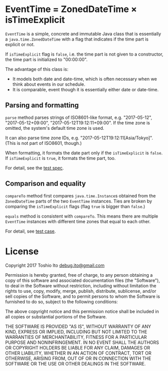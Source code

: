 
# EventTime = ZonedDateTime × isTimeExplicit

`EventTime` is a simple, concrete and immutable Java class that is essentially a `java.time.ZonedDateTime` with a flag that indicates if the time part is explicit or not.

If `isTimeExplicit` flag is `false`, i.e. the time part is not given to a constructor, the time part is initialized to "00:00:00".

The advantage of this class is:

- It models both date and date-time, which is often necessary when we think about events in our schedule.
- It is comparable, event though it is essentially either date or date-time.


## Parsing and formatting

`parse` method parses strings of ISO8601-like format, e.g. "2017-05-12", "2017-05-12+09:00", "2017-05-12T19:12:11+09:00". If the time zone is omitted, the system's default time zone is used.

It can also parse time zone IDs, e.g. "2017-05-12T19:12:11[Asia/Tokyo]". (This is not part of ISO8601, though.)

When formatting, it formats the date part only if the `isTimeExplicit` is `false`. If `isTimeExplicit` is `true`, it formats the time part, too.

For detail, see the [test spec](https://github.com/debug-ito/event-time-java/blob/master/src/test/java/com/github/debug_ito/event_time/test/EventTimeParserFormattersTest.java).


## Comparison and equality

`compareTo` method first compares `java.time.Instance`s obtained from the `ZonedDateTime` parts of the two `EventTime` instances. Ties are broken by comparing the `isTimeExplicit` flags (flag `true` is bigger than `false`.)

`equals` method is consistent with `compareTo`. This means there are multiple `EventTime` instances with different time zones that equal to each other.

For detail, see [test case](https://github.com/debug-ito/event-time-java/blob/master/src/test/java/com/github/debug_ito/event_time/test/EventTimeComparisonTest.java).

# License

Copyright 2017 Toshio Ito <debug.ito@gmail.com>

Permission is hereby granted, free of charge, to any person obtaining a copy of this software and associated documentation files (the "Software"), to deal in the Software without restriction, including without limitation the rights to use, copy, modify, merge, publish, distribute, sublicense, and/or sell copies of the Software, and to permit persons to whom the Software is furnished to do so, subject to the following conditions:

The above copyright notice and this permission notice shall be included in all copies or substantial portions of the Software.

THE SOFTWARE IS PROVIDED "AS IS", WITHOUT WARRANTY OF ANY KIND, EXPRESS OR IMPLIED, INCLUDING BUT NOT LIMITED TO THE WARRANTIES OF MERCHANTABILITY, FITNESS FOR A PARTICULAR PURPOSE AND NONINFRINGEMENT. IN NO EVENT SHALL THE AUTHORS OR COPYRIGHT HOLDERS BE LIABLE FOR ANY CLAIM, DAMAGES OR OTHER LIABILITY, WHETHER IN AN ACTION OF CONTRACT, TORT OR OTHERWISE, ARISING FROM, OUT OF OR IN CONNECTION WITH THE SOFTWARE OR THE USE OR OTHER DEALINGS IN THE SOFTWARE.
